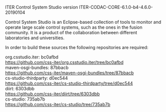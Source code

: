 ITER Control System Studio version ITER-CODAC-CORE-6.1.0-b4-4.6.0-20190104

Control System Studio is an Eclipse-based collection of tools
to monitor and operate large scale control systems, such as the
ones in the fusion community. It is a product of the collaboration
between different laboratories and universities.

In order to build these sources the following repositories are required:

org.csstudio.iter: bc0afbd  
<https://github.com/css-iter/org.csstudio.iter/tree/bc0afbd>  
maven-osgi-bundles: 87bbacb  
<https://github.com/css-iter/maven-osgi-bundles/tree/87bbacb>  
cs-studio-thirdparty: d0ec544  
<https://github.com/css-iter/cs-studio-thirdparty/tree/d0ec544>  
diirt: 6303dbb  
<https://github.com/css-iter/diirt/tree/6303dbb>  
cs-studio: 735ab7b  
<https://github.com/css-iter/cs-studio/tree/735ab7b>  
